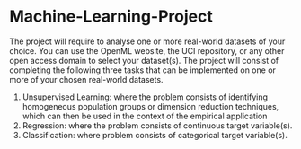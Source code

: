 # Machine-Learning-Project
The project will require to analyse one or more real-world
datasets of your choice. You can use the OpenML website, the UCI repository, or
any other open access domain to select your dataset(s).
The project will consist of completing the following three tasks that can be
implemented on one or more of your chosen real-world datasets.
1. Unsupervised Learning: where the problem consists of identifying
homogeneous population groups or dimension reduction techniques, which
can then be used in the context of the empirical application
2. Regression: where the problem consists of continuous target variable(s).
3. Classification: where problem consists of categorical target variable(s).
   
